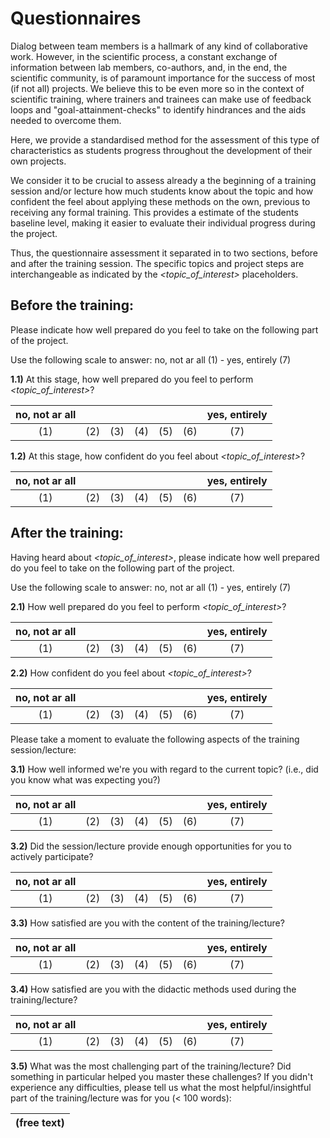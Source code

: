 # Questionnaires

Dialog between team members is a hallmark of any kind of collaborative work.
However, in the scientific process, a constant exchange of information between
lab members, co-authors, and, in the end, the scientific community, is of
paramount importance for the success of most (if not all) projects.
We believe this to be even more so in the context of scientific training, where
trainers and trainees can make use of feedback loops and
"goal-attainment-checks" to identify hindrances and the aids needed to overcome
them. 

Here, we provide a standardised method for the assessment of this type of
characteristics as students progress throughout the development of their
own projects.

We consider it to be crucial to assess already a the beginning
of a training session and/or lecture how much students know about the topic and
how confident the feel about applying these methods on the own, previous
to receiving any formal training. This provides a estimate of the students
baseline level, making it easier to evaluate their individual progress during
the project.

Thus, the questionnaire assessment it separated in to two sections, before and
after the training session. The specific topics and project steps are
interchangeable as indicated by the *<topic_of_interest>* placeholders.


## Before the training:

Please indicate how well prepared do you feel to take on the following part of
the project.

Use the following scale to answer: no, not ar all (1) - yes, entirely (7)

**1.1)** At this stage, how well prepared do you feel to perform
*<topic_of_interest>*?

| **no, not ar all** |     |     |     |     |     | **yes, entirely** |
|:------------------:|-----|-----|-----|-----|-----|:-----------------:|
| (1)                | (2) | (3) | (4) | (5) | (6) | (7)               |

**1.2)** At this stage, how confident do you feel about *<topic_of_interest>*?

| **no, not ar all** |     |     |     |     |     | **yes, entirely** |
|:------------------:|-----|-----|-----|-----|-----|:-----------------:|
| (1)                | (2) | (3) | (4) | (5) | (6) | (7)               |  


## After the training:

Having heard about *<topic_of_interest>*, please indicate how well prepared do 
you feel to take on the following part of the project.

Use the following scale to answer: no, not ar all (1) - yes, entirely (7)

**2.1)** How well prepared do you feel to perform *<topic_of_interest>*?

| **no, not ar all** |     |     |     |     |     | **yes, entirely** |
|:------------------:|-----|-----|-----|-----|-----|:-----------------:|
| (1)                | (2) | (3) | (4) | (5) | (6) | (7)               |

**2.2)** How confident do you feel about *<topic_of_interest>*?

| **no, not ar all** |     |     |     |     |     | **yes, entirely** |
|:------------------:|-----|-----|-----|-----|-----|:-----------------:|
| (1)                | (2) | (3) | (4) | (5) | (6) | (7)               |
    
Please take a moment to evaluate the following aspects of the
training session/lecture:

**3.1)** How well informed we're you with regard to the current topic? (i.e.,
did you know what was expecting you?)

| **no, not ar all** |     |     |     |     |     | **yes, entirely** |
|:------------------:|-----|-----|-----|-----|-----|:-----------------:|
| (1)                | (2) | (3) | (4) | (5) | (6) | (7)               |

**3.2)** Did the session/lecture provide enough opportunities for you to
actively participate?

| **no, not ar all** |     |     |     |     |     | **yes, entirely** |
|:------------------:|-----|-----|-----|-----|-----|:-----------------:|
| (1)                | (2) | (3) | (4) | (5) | (6) | (7)               |

**3.3)** How satisfied are you with the content of the training/lecture?

| **no, not ar all** |     |     |     |     |     | **yes, entirely** |
|:------------------:|-----|-----|-----|-----|-----|:-----------------:|
| (1)                | (2) | (3) | (4) | (5) | (6) | (7)               |

**3.4)** How satisfied are you with the didactic methods used during
the training/lecture?

| **no, not ar all** |     |     |     |     |     | **yes, entirely** |
|:------------------:|-----|-----|-----|-----|-----|:-----------------:|
| (1)                | (2) | (3) | (4) | (5) | (6) | (7)               |

**3.5)** What was the most challenging part of the training/lecture?
Did something in particular helped you master these challenges? If you
didn't experience any difficulties, please tell us what the most 
helpful/insightful part of the training/lecture was for you (< 100 words):

| **(free text)** |
|:---------------:|